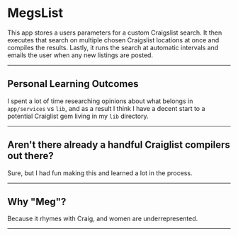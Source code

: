 # MegsList

This app stores a users parameters for a custom Craigslist search. It then executes that search on multiple chosen Craigslist locations at once and compiles the results. Lastly, it runs the search at automatic intervals and emails the user when any new listings are posted.

---

## Personal Learning Outcomes

I spent a lot of time researching opinions about what belongs in `app/services` vs `lib`, and as a result I think I have a decent start to a potential Craiglist gem living in my `lib` directory.

---

## Aren't there already a handful Craiglist compilers out there?

Sure, but I had fun making this and learned a lot in the process.

---

## Why "Meg"?

Because it rhymes with Craig, and women are underrepresented.

---